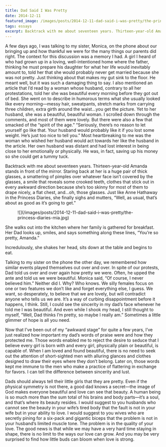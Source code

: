 ```yaml
---
title: Dad Said I Was Pretty
date: 2014-12-11
featured_image: /images/posts/2014-12-11-dad-said-i-was-pretty/the-princess-diaries-mia.jpg
tags: essays
excerpt: Backtrack with me about seventeen years. Thirteen-year-old Amanda stands in front of the mirror. Staring back at her is a huge pair of thick glasses, a smattering of pimples over whatever face isn’t covered by the glasses, a smile that reveals some crooked teeth, clothes that stick out in every awkward direction because she’s too skinny for most of them to drape nicely, a flat chest, and…oh, those glasses.
---
```


A few days ago, I was talking to my sister, Monica, on the phone about our bringing up and how thankful we were for the many things our parents did right. The context for this discussion was a memory I had. A girl I heard of who had grown up in a loving, well-intentioned home where the father, thinking he must prepare his daughter for what her life would inevitably amount to, told her that she would probably never get married because she was not pretty. Just thinking about that makes my gut sink to the floor. He meant well, but it was such a damaging thing to say. I also mentioned an article that I’d read by a woman whose husband, contrary to all her protestations, told her she was beautiful every morning before they got out of bed. She went on to describe in humorous terms what she usually looked like every morning—messy hair, sweatpants, stretch marks from carrying three children, extra girth around the waist…you get the picture. Yet to her husband, she was a beautiful, beautiful woman. I scrolled down through the comments, and most of them were lovely. But there were also a few that smacked of the “spirit of the age.” “Seriously, there’s no reason to let yourself go like that. Your husband would probably like it if you lost some weight. He’s just too nice to tell you.” Most heartbreaking to me was the woman who wished her husband would act towards her like the husband in the article. Her own husband was distant and had lost interest in being close to her emotionally or physically. He was, in fact, saving up his money so she could get a tummy tuck.

Backtrack with me about seventeen years. Thirteen-year-old Amanda stands in front of the mirror. Staring back at her is a huge pair of thick glasses, a smattering of pimples over whatever face isn’t covered by the glasses, a smile that reveals some crooked teeth, clothes that stick out in every awkward direction because she’s too skinny for most of them to drape nicely, a flat chest, and…oh, those glasses. Just like Anne Hathaway in the Princess Diaries, she finally sighs and mutters, “Well, as usual, that’s about as good as it’s going to get.”

<figure markdown="1">
![](/images/posts/2014-12-11-dad-said-i-was-pretty/the-princess-diaries-mia.jpg)
</figure>

She walks out into the kitchen where her family is gathered for breakfast. Her Dad looks up, smiles, and says something along these lines, “You’re so pretty, Amanda.”

Incredulously, she shakes her head, sits down at the table and begins to eat.

Talking to my sister on the phone the other day, we remembered how similar events played themselves out over and over. In spite of our protests, Dad told us over and over again how pretty we were. Often, he upped the ante and told us we were beautiful. Monica said, “Of course, I never believed him.” Neither did I. Why? Who knows. We silly females focus on one or two features we don’t like and forget everything else, I guess. We want, so desperately, to believe that we are lovely, but will contradict anyone who tells us we are. It’s a way of curbing disappointment before it happens, I think. Still, I could see the sincerity in my dad’s face whenever he told me I was beautiful. And even while I shook my head, I still thought to myself, “Well, Dad thinks I’m pretty, so maybe I really am.” Sometimes a little glimmer of hope is all you need.

Now that I’ve been out of my “awkward stage” for quite a few years, I’ve just realized how important my dad’s words of praise were and how they protected me. Those words enabled me to reject the desire to seduce that I believe every girl is born with and every girl, physically plain or beautiful, is capable of. When I am loved and found beautiful, there is no need to seek out the attention of short-sighted men with alluring glances and clothes designed to draw their eyes where they don’t belong. Later on, those words kept me immune to the men who make a practice of flattering in exchange for favors. I can tell the difference between sincerity and lust.

Dads should always tell their little girls that they are pretty. Even if the physical symmetry is not there, a good dad knows a secret—the image of God makes everyone beautiful and love can see that beauty. A human being is so much more than the sum total of his brains and body parts—it’s a soul, and that’s where its beauty resides. I would suggest to you husbands who cannot see the beauty in your wife’s tired body that the fault is not in your wife but in your ability to love. I would suggest to you wives who are secretly pining for a six-pack and gigantic biceps that the problem is not in your husband’s limited muscle tone. The problem is in the quality of your love. The good news is that while we may have a very hard time staying in shape, there is no limit to the ways our love can grow. And you may be very surprised to find how little buds can bloom when love is strong.